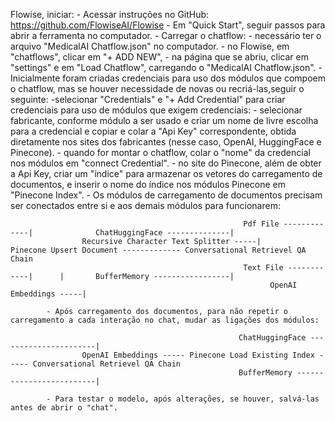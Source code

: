  Flowise, iniciar:
            - Acessar instruções no GitHub: https://github.com/FlowiseAI/Flowise
            - Em "Quick Start", seguir passos para abrir a ferramenta no computador.
            - Carregar o chatflow:
                   - necessário ter o arquivo "MedicalAI Chatflow.json" no computador.
                   - no Flowise, em "chatflows", clicar em "+ ADD NEW",
                   - na página que se abriu, clicar em "settings" e em "Load Chatflow", carregando o "MedicalAI Chatflow.json".
            - Inicialmente foram criadas credenciais para uso dos módulos que compoem o chatflow, mas se houver necessidade de novas ou 
              recriá-las,seguir o seguinte:
                   -selecionar "Credentials" e "+ Add Credential" para criar credenciais para uso de módulos que exigem credenciais:
                   - selecionar fabricante, conforme módulo a ser usado e criar um nome de livre escolha para a credencial e
                     copiar e colar a "Api Key" correspondente, obtida diretamente nos sites dos fabricantes (nesse caso, OpenAI, 
                     HuggingFace e Pinecone).
                   - quando for montar o chatflow, colar o "nome" da credencial nos módulos em "connect Credential".
                   - no site do Pinecone, além de obter a Api Key, criar um "índice" para armazenar os vetores do carregamento de documentos,
                     e inserir o nome do índice nos módulos Pinecone em "Pinecone Index".
            - Os módulos de carregamento de documentos precisam ser conectados entre si e aos demais módulos para funcionarem:

                                                        Pdf File -------------|              ChatHuggingFace --------------|
                    Recursive Character Text Splitter -----|       Pinecone Upsert Document ------------- Conversational Retrievel QA Chain
                                                        Text File ------------|      |       BufferMemory -----------------|
                                                              OpenAI Embeddings -----|

            - Após carregamento dos documentos, para não repetir o carregamento a cada interação no chat, mudar as ligações dos módulos:

                                                       ChatHuggingFace ----------------------|
                    OpenAI Embeddings ----- Pinecone Load Existing Index ----- Conversational Retrievel QA Chain
                                                       BufferMemory -------------------------|

            - Para testar o modelo, após alterações, se houver, salvá-las antes de abrir o "chat".


